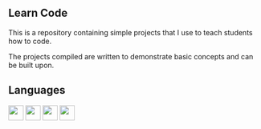 <head>
  <link rel="stylesheet" href="https://cdn.jsdelivr.net/gh/devicons/devicon@v2.14.0/devicon.min.css">
</head>

<body>
<h2>Learn Code</h2>
<p>This is a repository containing simple projects that I use to teach students how to code.</p>
<p>The projects compiled are written to demonstrate basic concepts and can be built upon.</p>

<h2>Languages</h2>

<img src="https://cdn.jsdelivr.net/gh/devicons/devicon/icons/python/python-original-wordmark.svg" style="width: 30px; height: 30px;"/>
<img src="https://cdn.jsdelivr.net/gh/devicons/devicon/icons/cplusplus/cplusplus-original.svg" style="width: 30px; height: 30px;" />
<img src="https://cdn.jsdelivr.net/gh/devicons/devicon/icons/html5/html5-original-wordmark.svg" style="width: 30px; height: 30px;"/>
<img src="https://cdn.jsdelivr.net/gh/devicons/devicon/icons/css3/css3-original-wordmark.svg" style="width: 30px; height: 30px;" />
</body>
